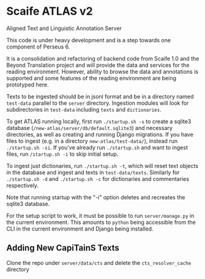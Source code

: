 # Scaife ATLAS v2

Aligned Text and Linguistic Annotation Server

This code is under heavy development and is a step towards one component of Perseus 6.

It is a consolidation and refactoring of backend code from Scaife 1.0 and the Beyond Translation project and will provide the data and services for the reading environment. However, ability to browse the data and annotations is supported and some features of the reading environment are being prototyped here.

Texts to be ingested should be in jsonl format and be in a directory named
`test-data` parallel to the `server` directory. Ingestion modules will look for subdirectories in `test-data` including `texts` and `dictionaries`.

To get ATLAS running locally, first run `./startup.sh -s` to create a sqlite3
database (`/new-atlas/server/db/default.sqlite3`) and necessary directories,
as well as creating and running Django migrations. If you have files to ingest
(e.g. in a directory `new-atlas/test-data/`), instead run `./startup.sh -si`.
If you've already run `./startup.sh` and want to ingest files,
run `/startup.sh -i` to skip initial setup.

To ingest just dictionaries, run `./startup.sh -t`, which will reset text
objects in the database and ingest and texts in `test-data/texts`.
Similarly for `./startup.sh -d` and `./startup.sh -c` for dictionaries and
commentaries respectively.

Note that running startup with the "-i" option deletes and recreates the sqlite3 database.

For the setup script to work, it must be possible to run `server/manage.py` in the current environment.
This amounts to `python` being accessible from the CLI in the current environment and Django being installed.

## Adding New CapiTainS Texts

Clone the repo under `server/data/cts` and delete the `cts_resolver_cache` directory
